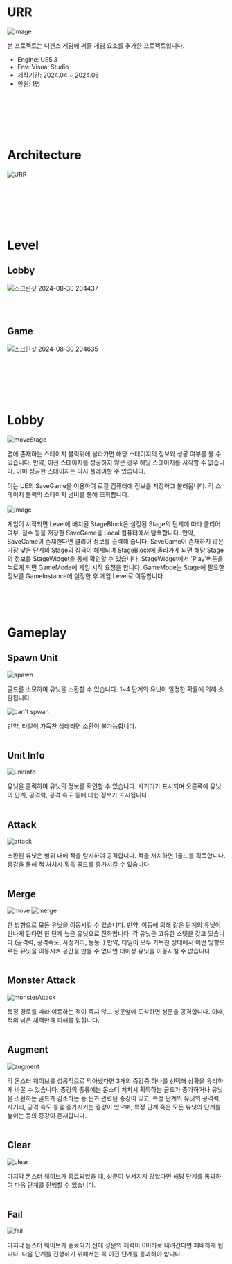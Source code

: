 # URR
![image](https://github.com/user-attachments/assets/f26f1b01-c2ab-41ac-a94e-0b35473b2ba1)

본 프로젝트는 디펜스 게임에 퍼즐 게임 요소를 추가한 프로젝트입니다.


- Engine: UE5.3
- Env: Visual Studio
- 제작기간: 2024.04 ~ 2024.06
- 인원: 1명

</br>
</br>
</br>
</br>
</br>


# Architecture
![URR](https://github.com/user-attachments/assets/15025809-565a-45cc-92c6-bb820d69987c)


</br>
</br>
</br>
</br>
</br>

# Level
## Lobby
![스크린샷 2024-08-30 204437](https://github.com/user-attachments/assets/19a97329-89b2-436e-9e46-10911fe3b3ec)

</br>
</br>

## Game
![스크린샷 2024-08-30 204635](https://github.com/user-attachments/assets/134c8f67-3b04-4631-aa03-e754e60f8b8b)


</br>
</br>
</br>
</br>
</br>

# Lobby
![moveStage](https://github.com/user-attachments/assets/12acde48-040d-4aef-8b04-2ffae2d1ae72)

맵에 존재하는 스테이지 블럭위에 올라가면 해당 스테이지의 정보와 성공 여부를 볼 수 있습니다.
만약, 이전 스테이지를 성공하지 않은 경우 해당 스테이지를 시작할 수 없습니다.
이미 성공한 스테이지는 다시 플레이할 수 있습니다.

이는 UE의 SaveGame을 이용하여 로컬 컴퓨터에 정보를 저장하고 불러옵니다.
각 스테이지 블럭의 스테이지 넘버를 통해 조회합니다.
</br>
</br>
![image](https://github.com/user-attachments/assets/b7debbf9-80a6-43bc-8142-dc4cf912d7b4)


게임이 시작되면 Level에 배치된 StageBlock은 설정된 Stage의 단계에 따라 클리어 여부, 점수 등을 저장한 SaveGame을 Local 컴퓨터에서 탐색합니다.
만약, SaveGame이 존재한다면 클리어 정보를 출력해 줍니다.
SaveGame이 존재하지 않은 가장 낮은 단계의 Stage의 잠금이 해제되며 StageBlock에 올라가게 되면 해당 Stage의 정보를 StageWidget을 통해 확인할 수 있습니다.
StageWidget에서 'Play'버튼을 누르게 되면 GameMode에 게임 시작 요청을 합니다.
GameMode는 Stage에 필요한 정보를 GameInstance에 설정한 후 게임 Level로 이동합니다.

</br>
</br>
</br>

# Gameplay
## Spawn Unit
![spawn](https://github.com/user-attachments/assets/11bf5cb6-7123-4042-9b14-81de921b86b0)

골드를 소모하여 유닛을 소환할 수 있습니다.
1~4 단계의 유닛이 일정한 확률에 의해 소환됩니다.

![can't spwan](https://github.com/user-attachments/assets/f59e8517-4dff-4a15-b69b-829564c981a9)

만약, 타일이 가득찬 상태라면 소환이 불가능합니다.
</br>
</br>
## Unit Info
![unitInfo](https://github.com/user-attachments/assets/d8b89d85-ed01-43d4-b7d8-fdbb8a27d48d)

유닛을 클릭하여 유닛의 정보를 확인할 수 있습니다.
사거리가 표시되며 오른쪽에 유닛의 단계, 공격력, 공격 속도 등에 대한 정보가 표시됩니다.
</br>
</br>
## Attack
![attack](https://github.com/user-attachments/assets/4b6c0ea0-af89-4e78-be83-5d79429744b0)

소환된 유닛은 범위 내에 적을 탐지하여 공격합니다.
적을 처치하면 1골드를 획득합니다.
증강을 통해 적 처치시 획득 골드를 증가시킬 수 있습니다.
</br>
</br>
## Merge
![move](https://github.com/user-attachments/assets/d3ebb612-a9ba-47bc-8908-b6a8817e45ba)
![merge](https://github.com/user-attachments/assets/86102ab7-130b-4f4c-9232-7e31bb86f74d)

한 방향으로 모든 유닛을 이동시킬 수 있습니다.
만약, 이동에 의해 같은 단계의 유닛이 만나게 된다면 한 단계 높은 유닛으로 진화합니다.
각 유닛은 고유한 스탯을 갖고 있습니다.(공격력, 공격속도, 사정거리, 등등..)
만약, 타일이 모두 가득찬 상태에서 어떤 방향으로든 유닛을 이동시켜 공간을 만들 수 없다면 더이상 유닛을 이동시킬 수 없습니다.
</br>
</br>
## Monster Attack
![monsterAttack](https://github.com/user-attachments/assets/3670ab4c-d6c2-472a-bf9b-9d606f4558ca)

특정 경로를 따라 이동하는 적이 죽지 않고 성문앞에 도착하면 성문을 공격합니다.
이때, 적의 남은 체력만큼 피해를 입힙니다.
</br>
</br>
## Augment
![augment](https://github.com/user-attachments/assets/2727a572-1aff-48b2-81f8-a31c108daebb)

각 몬스터 웨이브를 성공적으로 막아냈다면 3개의 증강중 하나를 선택해 상황을 유리하게 바꿀 수 있습니다.
증강의 종류에는 몬스터 처치시 획득하는 골드가 증가하거나 유닛을 소환하는 골드가 감소하는 등 돈과 관련된 증강이 있고, 특정 단계의 유닛의 공격력, 사거리, 공격 속도 등을 증가시키는 증강이 있으며, 특정 단계 혹은 모든 유닛의 단계를 높이는 등의 증강이 존재합니다.
</br>
</br>
## Clear
![clear](https://github.com/user-attachments/assets/6e76fa8e-b2c9-46ff-b3e7-8b748d9d7635)

마지막 몬스터 웨이브가 종료되었을 때, 성문이 부서지지 않았다면 해당 단계를 통과하여 다음 단계를 진행할 수 있습니다.
</br>
</br>
## Fail
![fail](https://github.com/user-attachments/assets/9cdd8348-ca8d-4612-a81b-a8f5cf0531c6)

마지막 몬스터 웨이브가 종료되기 전에 성문의 체력이 0이하로 내려간다면 패배하게 됩니다.
다음 단계를 진행하기 위해서는 꼭 이전 단계를 통과해야 합니다.
